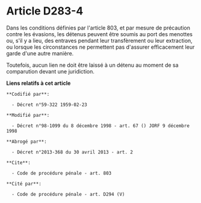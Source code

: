 # Article D283-4

Dans les conditions définies par l'article 803, et par mesure de précaution contre les évasions, les détenus peuvent être
soumis au port des menottes ou, s'il y a lieu, des entraves pendant leur transfèrement ou leur extraction, ou lorsque les
circonstances ne permettent pas d'assurer efficacement leur garde d'une autre manière.

Toutefois, aucun lien ne doit être laissé à un détenu au moment de sa comparution devant une juridiction.

**Liens relatifs à cet article**

	**Codifié par**:

	  - Décret n°59-322 1959-02-23

	**Modifié par**:

	  - Décret n°98-1099 du 8 décembre 1998 - art. 67 () JORF 9 décembre 1998

	**Abrogé par**:

	  - Décret n°2013-368 du 30 avril 2013 - art. 2

	**Cite**:

	  - Code de procédure pénale - art. 803

	**Cité par**:

	  - Code de procédure pénale - art. D294 (V)
